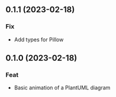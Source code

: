 ## 0.1.1 (2023-02-18)

### Fix

- Add types for Pillow

## 0.1.0 (2023-02-18)

### Feat

- Basic animation of a PlantUML diagram
